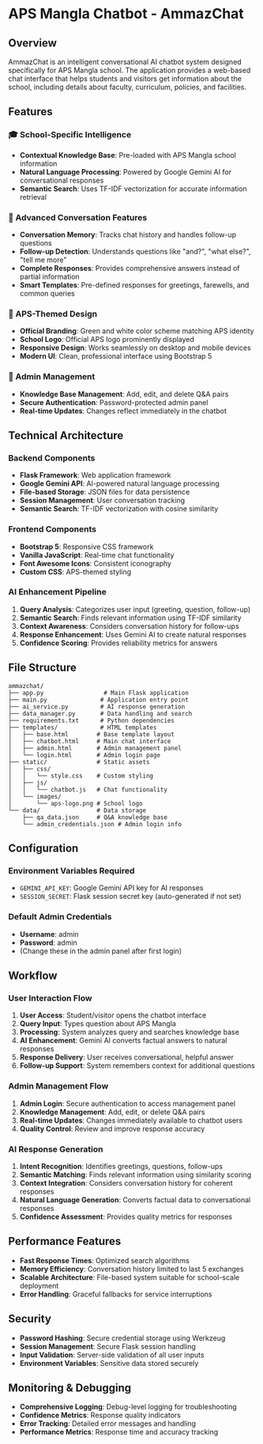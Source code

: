 # APS Mangla Chatbot - AmmazChat

## Overview

AmmazChat is an intelligent conversational AI chatbot system designed specifically for APS Mangla school. The application provides a web-based chat interface that helps students and visitors get information about the school, including details about faculty, curriculum, policies, and facilities.

## Features

### 🎓 School-Specific Intelligence
- **Contextual Knowledge Base**: Pre-loaded with APS Mangla school information
- **Natural Language Processing**: Powered by Google Gemini AI for conversational responses
- **Semantic Search**: Uses TF-IDF vectorization for accurate information retrieval

### 💬 Advanced Conversation Features
- **Conversation Memory**: Tracks chat history and handles follow-up questions
- **Follow-up Detection**: Understands questions like "and?", "what else?", "tell me more"
- **Complete Responses**: Provides comprehensive answers instead of partial information
- **Smart Templates**: Pre-defined responses for greetings, farewells, and common queries

### 🎨 APS-Themed Design
- **Official Branding**: Green and white color scheme matching APS identity
- **School Logo**: Official APS logo prominently displayed
- **Responsive Design**: Works seamlessly on desktop and mobile devices
- **Modern UI**: Clean, professional interface using Bootstrap 5

### 🔧 Admin Management
- **Knowledge Base Management**: Add, edit, and delete Q&A pairs
- **Secure Authentication**: Password-protected admin panel
- **Real-time Updates**: Changes reflect immediately in the chatbot

## Technical Architecture

### Backend Components
- **Flask Framework**: Web application framework
- **Google Gemini API**: AI-powered natural language processing
- **File-based Storage**: JSON files for data persistence
- **Session Management**: User conversation tracking
- **Semantic Search**: TF-IDF vectorization with cosine similarity

### Frontend Components
- **Bootstrap 5**: Responsive CSS framework
- **Vanilla JavaScript**: Real-time chat functionality
- **Font Awesome Icons**: Consistent iconography
- **Custom CSS**: APS-themed styling

### AI Enhancement Pipeline
1. **Query Analysis**: Categorizes user input (greeting, question, follow-up)
2. **Semantic Search**: Finds relevant information using TF-IDF similarity
3. **Context Awareness**: Considers conversation history for follow-ups
4. **Response Enhancement**: Uses Gemini AI to create natural responses
5. **Confidence Scoring**: Provides reliability metrics for answers

## File Structure

```
ammazchat/
├── app.py                 # Main Flask application
├── main.py               # Application entry point
├── ai_service.py         # AI response generation
├── data_manager.py       # Data handling and search
├── requirements.txt      # Python dependencies
├── templates/            # HTML templates
│   ├── base.html        # Base template layout
│   ├── chatbot.html     # Main chat interface
│   ├── admin.html       # Admin management panel
│   └── login.html       # Admin login page
├── static/              # Static assets
│   ├── css/
│   │   └── style.css    # Custom styling
│   ├── js/
│   │   └── chatbot.js   # Chat functionality
│   └── images/
│       └── aps-logo.png # School logo
└── data/                # Data storage
    ├── qa_data.json     # Q&A knowledge base
    └── admin_credentials.json # Admin login info
```

## Configuration

### Environment Variables Required
- `GEMINI_API_KEY`: Google Gemini API key for AI responses
- `SESSION_SECRET`: Flask session secret key (auto-generated if not set)

### Default Admin Credentials
- **Username**: admin
- **Password**: admin
- (Change these in the admin panel after first login)

## Workflow

### User Interaction Flow
1. **User Access**: Student/visitor opens the chatbot interface
2. **Query Input**: Types question about APS Mangla
3. **Processing**: System analyzes query and searches knowledge base
4. **AI Enhancement**: Gemini AI converts factual answers to natural responses
5. **Response Delivery**: User receives conversational, helpful answer
6. **Follow-up Support**: System remembers context for additional questions

### Admin Management Flow
1. **Admin Login**: Secure authentication to access management panel
2. **Knowledge Management**: Add, edit, or delete Q&A pairs
3. **Real-time Updates**: Changes immediately available to chatbot users
4. **Quality Control**: Review and improve response accuracy

### AI Response Generation
1. **Intent Recognition**: Identifies greetings, questions, follow-ups
2. **Semantic Matching**: Finds relevant information using similarity scoring
3. **Context Integration**: Considers conversation history for coherent responses
4. **Natural Language Generation**: Converts factual data to conversational responses
5. **Confidence Assessment**: Provides quality metrics for responses

## Performance Features

- **Fast Response Times**: Optimized search algorithms
- **Memory Efficiency**: Conversation history limited to last 5 exchanges
- **Scalable Architecture**: File-based system suitable for school-scale deployment
- **Error Handling**: Graceful fallbacks for service interruptions

## Security

- **Password Hashing**: Secure credential storage using Werkzeug
- **Session Management**: Secure Flask session handling
- **Input Validation**: Server-side validation of all user inputs
- **Environment Variables**: Sensitive data stored securely

## Monitoring & Debugging

- **Comprehensive Logging**: Debug-level logging for troubleshooting
- **Confidence Metrics**: Response quality indicators
- **Error Tracking**: Detailed error messages and handling
- **Performance Metrics**: Response time and accuracy tracking